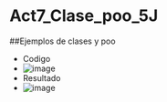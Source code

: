 # Act7_Clase_poo_5J
##Ejemplos de clases y poo
- Codigo
- ![image](https://github.com/user-attachments/assets/ce375ccf-081d-4c71-b7e0-8f5fb60ce825)
- Resultado
- ![image](https://github.com/user-attachments/assets/a7a7105c-cc30-4828-83b3-186693187644)

